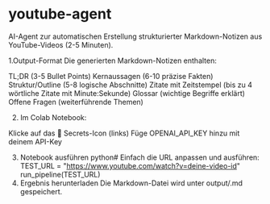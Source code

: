 # youtube-agent
AI-Agent zur automatischen Erstellung strukturierter Markdown-Notizen aus YouTube-Videos (2-5 Minuten).

1.Output-Format
Die generierten Markdown-Notizen enthalten:

TL;DR (3-5 Bullet Points)
Kernaussagen (6-10 präzise Fakten)
Struktur/Outline (5-8 logische Abschnitte)
Zitate mit Zeitstempel (bis zu 4 wörtliche Zitate mit Minute:Sekunde)
Glossar (wichtige Begriffe erklärt)
Offene Fragen (weiterführende Themen)

2. Im Colab Notebook:

Klicke auf das 🔑 Secrets-Icon (links)
Füge OPENAI_API_KEY hinzu mit deinem API-Key

3. Notebook ausführen
python# Einfach die URL anpassen und ausführen:
TEST_URL = "https://www.youtube.com/watch?v=deine-video-id"
run_pipeline(TEST_URL)
4. Ergebnis herunterladen
Die Markdown-Datei wird unter output/<slug>.md gespeichert.
